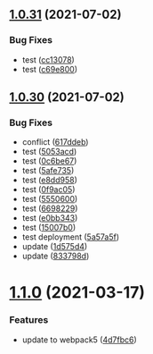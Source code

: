 ## [1.0.31](https://github.com/CoCreate-app/CoCreate-test/compare/v1.0.30...v1.0.31) (2021-07-02)


### Bug Fixes

* test ([cc13078](https://github.com/CoCreate-app/CoCreate-test/commit/cc130788b8b379fd56eb10b7132e853f180ab233))
* test ([c69e800](https://github.com/CoCreate-app/CoCreate-test/commit/c69e8003156da90400aa2dd79bd2865df30bfa51))

## [1.0.30](https://github.com/CoCreate-app/CoCreate-test/compare/v1.0.29...v1.0.30) (2021-07-02)


### Bug Fixes

* conflict ([617ddeb](https://github.com/CoCreate-app/CoCreate-test/commit/617ddeb8bba85085621615f3093a91a6d3545be2))
* test ([5053acd](https://github.com/CoCreate-app/CoCreate-test/commit/5053acd7e6d07c7e856325c00bd76a5752044a8f))
* test ([0c6be67](https://github.com/CoCreate-app/CoCreate-test/commit/0c6be67da8cb9a4523f38963eaeaa10fb79e3a5a))
* test ([5afe735](https://github.com/CoCreate-app/CoCreate-test/commit/5afe735b9e62f43bef7fe105d6354f52f6b102bf))
* test ([e8dd958](https://github.com/CoCreate-app/CoCreate-test/commit/e8dd958aa54c81f17d2cef1476e071e01ce262b3))
* test ([0f9ac05](https://github.com/CoCreate-app/CoCreate-test/commit/0f9ac05e317992cb7d2fbffac300adc24e7de7f0))
* test ([5550600](https://github.com/CoCreate-app/CoCreate-test/commit/5550600d654223c7b690ce4c32e0bb6164e52a6e))
* test ([6698229](https://github.com/CoCreate-app/CoCreate-test/commit/66982291ca7ca4e580fda93eaa6be683a468d296))
* test ([e0bb343](https://github.com/CoCreate-app/CoCreate-test/commit/e0bb3436420511b1963d967ad0437fbe8408ebfc))
* test ([15007b0](https://github.com/CoCreate-app/CoCreate-test/commit/15007b09c2dced5e37bbfda4efaa683ddaa93877))
* test deployment ([5a57a5f](https://github.com/CoCreate-app/CoCreate-test/commit/5a57a5fe3ad2f9d42785d41a302a75fa78a1ae57))
* update ([1d575d4](https://github.com/CoCreate-app/CoCreate-test/commit/1d575d48144473ecc24123e740c6688d7defc736))
* update ([833798d](https://github.com/CoCreate-app/CoCreate-test/commit/833798d9e8e451ae32fa721ba541917694743035))

# [1.1.0](https://github.com/CoCreate-app/CoCreate-test/compare/v1.0.2...v1.1.0) (2021-03-17)


### Features

* update to webpack5 ([4d7fbc6](https://github.com/CoCreate-app/CoCreate-test/commit/4d7fbc6ed4ada72d4b43f3477c55b6b1cda17ce9))
